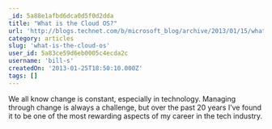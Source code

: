 ```yaml
---
_id: 5a88e1afbd6dca0d5f0d2dda
title: "What is the Cloud OS?"
url: 'http://blogs.technet.com/b/microsoft_blog/archive/2013/01/15/what-is-the-cloud-os.aspx?loc=zatfz_zTS3z&prod=zWSz_zWAz_zSCz_zWIz&tech=zCLz&prog=zOtprogz&type=zBLz&media=zOTmediaz'
category: articles
slug: 'what-is-the-cloud-os'
user_id: 5a83ce59d6eb0005c4ecda2c
username: 'bill-s'
createdOn: '2013-01-25T18:50:10.000Z'
tags: []
---
```


We all know change is constant, especially in technology. Managing through change is always a challenge, but over the past 20 years I’ve found it to be one of the most rewarding aspects of my career in the tech industry.
